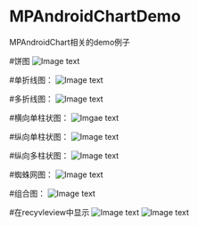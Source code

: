 # MPAndroidChartDemo
MPAndroidChart相关的demo例子

#饼图
![Image text](https://img-blog.csdn.net/20180606194335910)

#单折线图：
![Image text](https://img-blog.csdn.net/20180606194404288)

#多折线图：
![Image text](https://img-blog.csdn.net/2018060619441997)

#横向单柱状图：
![Imgae text](https://img-blog.csdn.net/2018060619444361)

#纵向单柱状图：
![Image text](https://img-blog.csdn.net/20180606194509381)

#纵向多柱状图：
![Image text](https://img-blog.csdn.net/20180606194528900)

#蜘蛛网图：
![Image text](https://img-blog.csdn.net/20180606194602126)

#组合图：
![Image text](https://img-blog.csdn.net/20180606194635137)

#在recyvleview中显示
![Image text](https://img-blog.csdn.net/20180606194704434)
![Image text](https://img-blog.csdn.net/20180606194704434)

